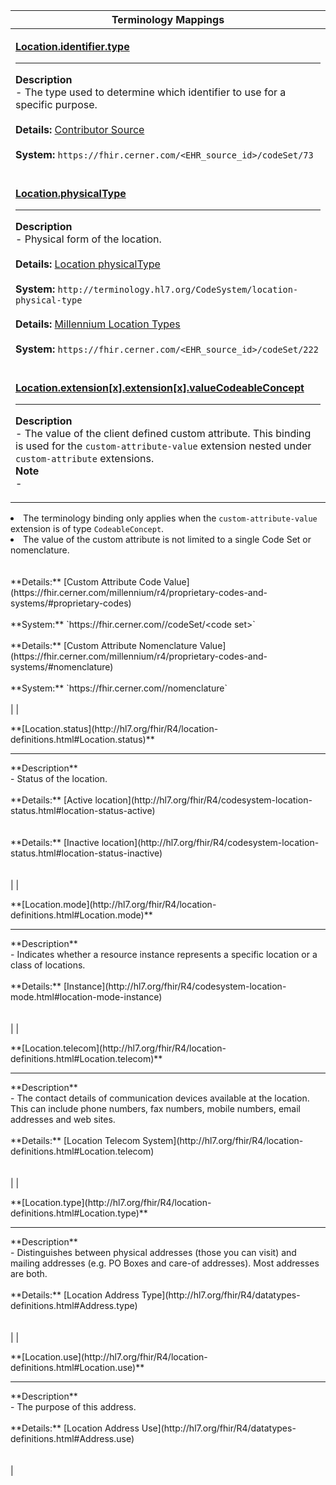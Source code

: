 |Terminology Mappings|
|---|
|<p>**[Location.identifier.type](http://hl7.org/fhir/dstu2/datatypes-definitions.html#Identifier.type)**<hr>**Description**<br>- The type used to determine which identifier to use for a specific purpose.<br><br>**Details:** [Contributor Source](https://fhir.cerner.com/millennium/r4/proprietary-codes-and-systems/#code-set-73-location-contributor-source)<br><br>**System:** `https://fhir.cerner.com/<EHR_source_id>/codeSet/73`<br><br>|
|<p>**[Location.physicalType](http://hl7.org/fhir/R4/location-definitions.html#Location.physicalType)**<hr>**Description**<br>- Physical form of the location.<br><br>**Details:** [Location physicalType](http://hl7.org/fhir/R4/valueset-location-physical-type.html)<br><br>**System:** `http://terminology.hl7.org/CodeSystem/location-physical-type`<br><br>**Details:** [Millennium Location Types](https://fhir.cerner.com/millennium/r4/proprietary-codes-and-systems/#code-set-222-location-type)<br><br>**System:** `https://fhir.cerner.com/<EHR_source_id>/codeSet/222`<br><br>|
|<p>**[Location.extension[x].extension[x].valueCodeableConcept](https://fhir-ehr.cerner.com/r4/StructureDefinition/custom-attribute?_format=json)**<hr>**Description**<br>- The value of the client defined custom attribute. This binding is used for the <code>custom-attribute-value</code> extension nested under <code>custom-attribute</code> extensions.<br>**Note**<br>- <ul>
  <li>The terminology binding only applies when the <code>custom-attribute-value</code> extension is of type <code>CodeableConcept</code>.</li>
  <li>The value of the custom attribute is not limited to a single Code Set or nomenclature.</li>
</ul>
<br><br>**Details:** [Custom Attribute Code Value](https://fhir.cerner.com/millennium/r4/proprietary-codes-and-systems/#proprietary-codes)<br><br>**System:** `https://fhir.cerner.com/<EHR_source_id>/codeSet/&lt;code set&gt;`<br><br>**Details:** [Custom Attribute Nomenclature Value](https://fhir.cerner.com/millennium/r4/proprietary-codes-and-systems/#nomenclature)<br><br>**System:** `https://fhir.cerner.com/<EHR_source_id>/nomenclature`<br><br>|
|<p>**[Location.status](http://hl7.org/fhir/R4/location-definitions.html#Location.status)**<hr>**Description**<br>- Status of the location.<br><br>**Details:** [Active location](http://hl7.org/fhir/R4/codesystem-location-status.html#location-status-active)<br><br><br>**Details:** [Inactive location](http://hl7.org/fhir/R4/codesystem-location-status.html#location-status-inactive)<br><br><br>|
|<p>**[Location.mode](http://hl7.org/fhir/R4/location-definitions.html#Location.mode)**<hr>**Description**<br>- Indicates whether a resource instance represents a specific location or a class of locations.<br><br>**Details:** [Instance](http://hl7.org/fhir/R4/codesystem-location-mode.html#location-mode-instance)<br><br><br>|
|<p>**[Location.telecom](http://hl7.org/fhir/R4/location-definitions.html#Location.telecom)**<hr>**Description**<br>- The contact details of communication devices available at the location. This can include phone numbers, fax numbers, mobile numbers, email addresses and web sites.<br><br>**Details:** [Location Telecom System](http://hl7.org/fhir/R4/location-definitions.html#Location.telecom)<br><br><br>|
|<p>**[Location.type](http://hl7.org/fhir/R4/location-definitions.html#Location.type)**<hr>**Description**<br>- Distinguishes between physical addresses (those you can visit) and mailing addresses (e.g. PO Boxes and care-of addresses). Most addresses are both.<br><br>**Details:** [Location Address Type](http://hl7.org/fhir/R4/datatypes-definitions.html#Address.type)<br><br><br>|
|<p>**[Location.use](http://hl7.org/fhir/R4/location-definitions.html#Location.use)**<hr>**Description**<br>- The purpose of this address.<br><br>**Details:** [Location Address Use](http://hl7.org/fhir/R4/datatypes-definitions.html#Address.use)<br><br><br>|
